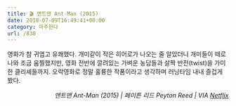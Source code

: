 ```yaml
---
title: 🎬 앤트맨 Ant-Man (2015)
date: 2018-07-09T16:49:41+00:00
category: 마주한다
url: /830
---
```


영화가 참 귀엽고 유쾌했다. 개미같이 작은 히어로가 나오는 줄 알았더니 개미들이 떼로 나와 조금 움찔했지만, 영화 전반에 깔려있는 가벼운 농담들과 살짝 반전(twist)을 가미한 클리셰들까지. 오락영화로 정말 훌륭한 작품이라고 생각하며 러닝타임 내내 즐겁게 봤다.

<p style="text-align:right">
  <em>앤트맨 Ant-Man (2015) | 페이튼 리드 Peyton Reed</em><em>&nbsp;| VIA <a href="http://netflix.com" target="_blank" rel="noreferrer noopener">Netflix</a></em>
</p>